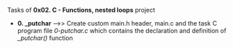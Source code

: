 Tasks of **0x02. C - Functions, nested loops**  project

- **0. _putchar** -->> Create custom main.h header, main.c and the task C program file *0-putchar.c* which contains the declaration and definition of *_putchar()* function
